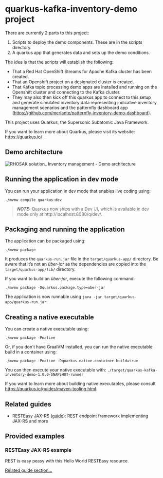 # quarkus-kafka-inventory-demo project

There are currently 2 parts to this project:
1. Scripts to deploy the demo components. These are in the scripts directory. 
2. A quarkus app that generates data and sets up the demo conditions.

The idea is that the scripts will establish the following:
* That a Red Hat OpenShift Streams for Apache Kafka cluster has been created.
* That an Openshift project on a designated cluster is created.
* That Kafka topic processing demo apps are installed and running on the Openshift cluster and connecting to the Kafka cluster.
* They may also then kick off this quarkus app to connect to this setup and generate simulated inventory data representing indicative inventory management scenarios and the patternfly dashboard app (https://github.com/merlante/patternfly-inventory-demo-dashboard).

This project uses Quarkus, the Supersonic Subatomic Java Framework.

If you want to learn more about Quarkus, please visit its website: https://quarkus.io/ .

## Demo architecture

![RHOSAK solution_ Inventory management - Demo architecture](https://user-images.githubusercontent.com/1330712/117438331-533da180-af29-11eb-8b8d-9a995ac836c6.png)

## Running the application in dev mode

You can run your application in dev mode that enables live coding using:
```shell script
./mvnw compile quarkus:dev
```

> **_NOTE:_**  Quarkus now ships with a Dev UI, which is available in dev mode only at http://localhost:8080/q/dev/.

## Packaging and running the application

The application can be packaged using:
```shell script
./mvnw package
```
It produces the `quarkus-run.jar` file in the `target/quarkus-app/` directory.
Be aware that it’s not an _über-jar_ as the dependencies are copied into the `target/quarkus-app/lib/` directory.

If you want to build an _über-jar_, execute the following command:
```shell script
./mvnw package -Dquarkus.package.type=uber-jar
```

The application is now runnable using `java -jar target/quarkus-app/quarkus-run.jar`.

## Creating a native executable

You can create a native executable using: 
```shell script
./mvnw package -Pnative
```

Or, if you don't have GraalVM installed, you can run the native executable build in a container using: 
```shell script
./mvnw package -Pnative -Dquarkus.native.container-build=true
```

You can then execute your native executable with: `./target/quarkus-kafka-inventory-demo-1.0.0-SNAPSHOT-runner`

If you want to learn more about building native executables, please consult https://quarkus.io/guides/maven-tooling.html.

## Related guides

- RESTEasy JAX-RS ([guide](https://quarkus.io/guides/rest-json)): REST endpoint framework implementing JAX-RS and more

## Provided examples

### RESTEasy JAX-RS example

REST is easy peasy with this Hello World RESTEasy resource.

[Related guide section...](https://quarkus.io/guides/getting-started#the-jax-rs-resources)
